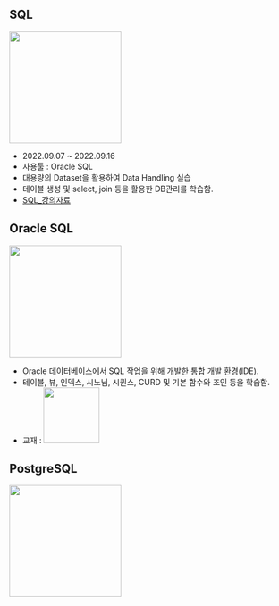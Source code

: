 ## **SQL**
<img src="https://lh5.googleusercontent.com/a169HA4UkLYnjSl5nkwCa9j9R9lCZJSJeMZ-FyiGwflmRuG2B470xV2rutRhZLPpYmtJpc2W8hoXjf8_VP2MEmf0Dytt_Clr4k_riHK503l4sTDiRlC3DcyfK3bXYN7ryiozVtwH" width="200" height="200">

- 2022.09.07 ~ 2022.09.16
- 사용툴 : Oracle SQL
- 대용량의 Dataset을 활용하여 Data Handling 실습
- 테이블 생성 및 select, join 등을 활용한 DB관리를 학습함.
- [SQL_강의자료](../../%EA%B0%95%EC%9D%98%EC%9E%90%EB%A3%8C/%EB%8D%B0%EC%9D%B4%ED%84%B0%EB%B2%A0%EC%9D%B4%EC%8A%A4(%EC%98%A4%EB%9D%BC%ED%81%B4SQL))

## **Oracle SQL**
<img src="https://www.oracle.com/a/ocom/img/sql.svg" width="200" height="200">

- Oracle 데이터베이스에서 SQL 작업을 위해 개발한 통합 개발 환경(IDE).
- 테이블, 뷰, 인덱스, 시노님, 시퀀스, CURD 및 기본 함수와 조인 등을 학습함.
- 교재 : <a href="https://thebook.io/006696/"><img src="https://shopping-phinf.pstatic.net/main_3247301/32473015920.20221019141623.jpg?type=w300" width="100" height="100"></a>

## **PostgreSQL**
<img src="https://upload.wikimedia.org/wikipedia/commons/thumb/2/29/Postgresql_elephant.svg/540px-Postgresql_elephant.svg.png?20080116191800" width="200" height="200">

